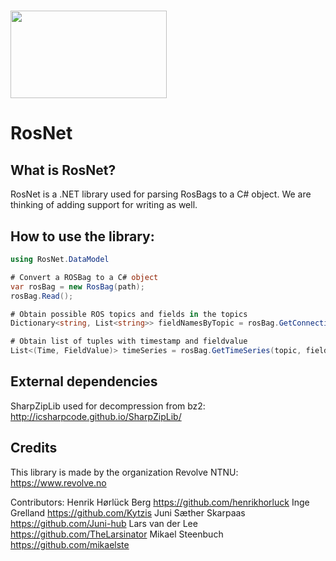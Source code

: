 # <img src=	https://upload.wikimedia.org/wikipedia/commons/7/7a/ROS_cat.png width="250" height="140">

# RosNet
## What is RosNet?
RosNet is a .NET library used for parsing RosBags to a C# object. We are thinking of adding support for writing as well. 

## How to use the library:
<!-- How to include library in project-->
```C#
using RosNet.DataModel

# Convert a ROSBag to a C# object
var rosBag = new RosBag(path);
rosBag.Read();

# Obtain possible ROS topics and fields in the topics
Dictionary<string, List<string>> fieldNamesByTopic = rosBag.GetConnectionFields();

# Obtain list of tuples with timestamp and fieldvalue
List<(Time, FieldValue)> timeSeries = rosBag.GetTimeSeries(topic, fieldName);
```

## External dependencies
SharpZipLib used for decompression from bz2: http://icsharpcode.github.io/SharpZipLib/

## Credits
This library is made by the organization Revolve NTNU: https://www.revolve.no

Contributors:
Henrik Hørlück Berg https://github.com/henrikhorluck
Inge Grelland https://github.com/Kytzis
Juni Sæther Skarpaas https://github.com/Juni-hub
Lars van der Lee https://github.com/TheLarsinator
Mikael Steenbuch https://github.com/mikaelste

<!-- License -->